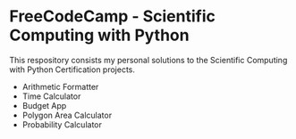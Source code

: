 # FreeCodeCamp - Scientific Computing with Python

This respository consists my personal solutions to the Scientific Computing with Python Certification projects.

- Arithmetic Formatter
- Time Calculator
- Budget App
- Polygon Area Calculator
- Probability Calculator
